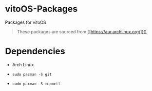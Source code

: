 # vitoOS-Packages

Packages for vitoOS

> These packages are sourced from [[https://aur.archlinux.org/]]()





# Dependencies

* Arch Linux 

* `sudo pacman -S git`

* `sudo pacman -S repoctl`